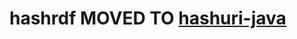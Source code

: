 hashrdf MOVED TO [hashuri-java](https://github.com/tkuhn/hashuri-java)
======================================================================
